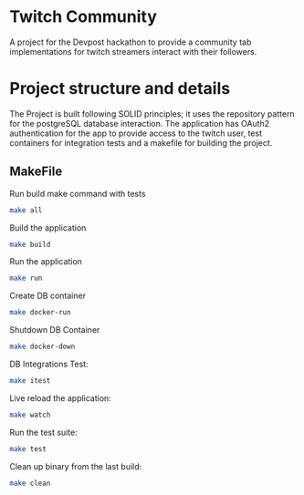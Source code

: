 # Twitch Community

A project for the Devpost hackathon to provide a community tab implementations for twitch streamers interact with their followers.

# Project structure and details

The Project is built following SOLID principles; it uses the repository pattern for the postgreSQL database interaction. The application has OAuth2 authentication for the app to provide access to the twitch user, test containers for integration tests and a makefile for building the project.


## MakeFile

Run build make command with tests
```bash
make all
```

Build the application
```bash
make build
```

Run the application
```bash
make run
```
Create DB container
```bash
make docker-run
```

Shutdown DB Container
```bash
make docker-down
```

DB Integrations Test:
```bash
make itest
```

Live reload the application:
```bash
make watch
```

Run the test suite:
```bash
make test
```

Clean up binary from the last build:
```bash
make clean
```
